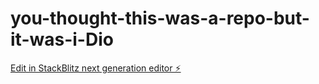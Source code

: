 # you-thought-this-was-a-repo-but-it-was-i-Dio

[Edit in StackBlitz next generation editor ⚡️](https://stackblitz.com/~/github.com/Noah-Goodman229/you-thought-this-was-a-repo-but-it-was-i-Dio)